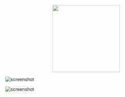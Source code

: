 <p align="center">
  <img width="210px" type="image/png" src="https://rawgit.com/yungtravla/cdn/master/github.com/yungtravla/tunnels/logo.png" />
</p>

![screenshot](https://user-images.githubusercontent.com/29265684/41630187-18c4f7a6-7471-11e8-9226-2de1a9b0293f.png)

![screenshot](https://user-images.githubusercontent.com/29265684/41630197-2603bc2c-7471-11e8-9237-0f627a4078b0.png)

